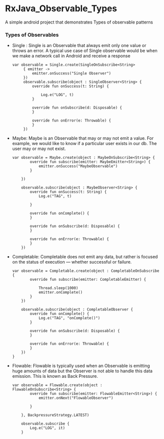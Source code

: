 # RxJava_Observable_Types
A simple android project that demonstrates Types of observable patterns 

### Types of Observables

- Single : Single is an Observable that always emit only one value or throws an error. A typical use case of Single observable would be when we make a network call in Android and receive a response
  
   ```
  var observable = Single.create(SingleOnSubscribe<String>
        { emitter ->
            emitter.onSuccess("Single Observer")
        })
        observable.subscribe(object : SingleObserver<String> {
            override fun onSuccess(t: String) {

                Log.e("LOG", t)
            }

            override fun onSubscribe(d: Disposable) {
            }

            override fun onError(e: Throwable) {
            }
        })
    ```
- Maybe: Maybe is an Observable that may or may not emit a value. For example, we would like to know if a particular user exists in our db. The user may or may not exist.

    ```
  var observable = Maybe.create(object : MaybeOnSubscribe<String> {
            override fun subscribe(emitter: MaybeEmitter<String>) {
                emitter.onSuccess("MaybeObservable")
            }

        })

        observable.subscribe(object : MaybeObserver<String> {
            override fun onSuccess(t: String) {
                Log.e("TAG", t)

            }

            override fun onComplete() {
            }

            override fun onSubscribe(d: Disposable) {
            }

            override fun onError(e: Throwable) {
            }
        })
    ```
- Completable: Completable does not emit any data, but rather is focused on the status of execution — whether successful or failure.

    ```
  var observable = Completable.create(object : CompletableOnSubscribe {
            override fun subscribe(emitter: CompletableEmitter) {

                Thread.sleep(1000)
                emitter.onComplete()
            }
        })

        observable.subscribe(object : CompletableObserver {
            override fun onComplete() {
                Log.e("TAG", "onComplete()")
            }

            override fun onSubscribe(d: Disposable) {
            }

            override fun onError(e: Throwable) {
            }
        })
    }
    ```
- Flowable: Flowable is typically used when an Observable is emitting huge amounts of data but the Observer is not able to handle this data emission. This is known as Back Pressure.

    ```
    var observable = Flowable.create(object : FlowableOnSubscribe<String> {
            override fun subscribe(emitter: FlowableEmitter<String>) {
                emitter.onNext("FlowableObserver")

            }

        }, BackpressureStrategy.LATEST)

        observable.subscribe {
            Log.e("LOG", it)
        }
    ```


